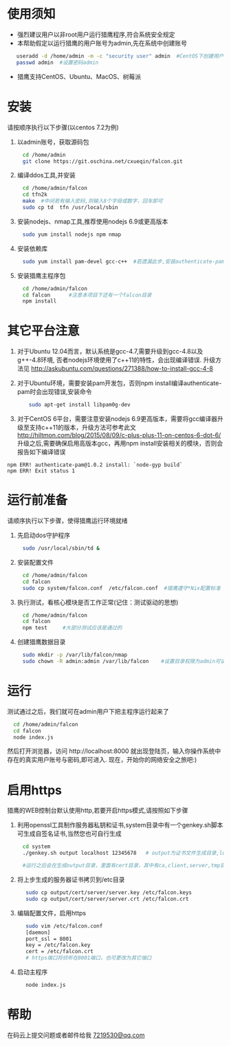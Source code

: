 使用须知
=======
  * 强烈建议用户以非root用户运行猎鹰程序,符合系统安全规定
  * 本帮助假定以运行猎鹰的用户账号为admin,先在系统中创建账号
  ```sh
     useradd -d /home/admin -m -c "security user" admin  #CentOS下创建用户     
     passwd admin  #设置密码admin     
  ```
  * 猎鹰支持CentOS、Ubuntu、MacOS、树莓派

安装
====================
  请按顺序执行以下步骤(以centos 7.2为例)
  1. 以admin账号，获取源码包
```sh
     cd /home/admin
     git clone https://git.oschina.net/cxueqin/falcon.git
```
  2. 编译ddos工具,并安装
```sh
     cd /home/admin/falcon
     cd tfn2k
     make  #中间若有输入密码,则输入8个字母或数字，回车即可
     sudo cp td  tfn /usr/local/sbin
```
  3. 安装nodejs、nmap工具,推荐使用nodejs 6.9或更高版本
```sh
     sudo yum install nodejs npm nmap
```
  4. 安装依赖库
```sh
     sudo yum install pam-devel gcc-c++  #若遗漏此步,安装authenticate-pam时会报头文件缺少错误
```
  5. 安装猎鹰主程序包
```sh
     cd /home/admin/falcon
     cd falcon      #注意本项目下还有一个falcon目录
     npm install    
```

其它平台注意
===========
  1. 对于Ubuntu 12.04而言，默认系统是gcc-4.7,需要升级到gcc-4.8以及g++-4.8环境, 否者nodejs环境使用了c++11的特性，会出现编译错误. 升级方法见
     http://askubuntu.com/questions/271388/how-to-install-gcc-4-8

  2. 对于Ubuntu环境，需要安装pam开发包，否则npm install编译authenticate-pam时会出现错误,安装命令
```sh
       sudo apt-get install libpam0g-dev
```
  3. 对于CentOS 6平台，需要注意安装nodejs 6.9更高版本，需要将gcc编译器升级至支持c++11的版本，升级方法可参考此文
      http://hiltmon.com/blog/2015/08/09/c-plus-plus-11-on-centos-6-dot-6/
    升级之后,需要确保启用高版本gcc，再用npm install安装相关的模块，否则会报告如下编译错误
```
npm ERR! authenticate-pam@1.0.2 install: `node-gyp build`
npm ERR! Exit status 1
```

运行前准备
=========
  请顺序执行以下步骤，使得猎鹰运行环境就绪
  1. 先启动dos守护程序
```sh
     sudo /usr/local/sbin/td &
```
  2. 安装配置文件
```sh
     cd /home/admin/falcon
     cd falcon
     sudo cp system/falcon.conf  /etc/falcon.conf  #猎鹰遵守*Nix配置标准
```
  3. 执行测试，看核心模块是否工作正常(记住：测试驱动的思想)
```sh
     cd /home/admin/falcon
     cd falcon
     npm test     #大部分测试应该是通过的
```
  4. 创建猎鹰数据目录
```sh
     sudo mkdir -p /var/lib/falcon/nmap
     sudo chown -R admin:admin /var/lib/falcon    #设置目录权限为admin可读写
```

运行
======
  测试通过之后，我们就可在admin用户下把主程序运行起来了
```sh
  cd /home/admin/falcon
  cd falcon
  node index.js
```
  然后打开浏览器，访问 http://localhost:8000 就出现登陆页，输入你操作系统中存在的真实用户账号与密码,即可进入. 现在，开始你的网络安全之旅吧:)

启用https
==========
  猎鹰的WEB控制台默认使用http,若要开启https模式,请按照如下步骤
  1. 利用openssl工具制作服务器私钥和证书,system目录中有一个genkey.sh脚本可生成自签名证书,当然您也可自行生成
```sh
     cd system
     ./genkey.sh output localhost 12345678   # output为证书文件生成目录,localhost为证书主机,12345678为CA私钥密码

     #运行之后会在生成output目录，里面有cert目录，其中有ca,client,server,tmp目录,服务器证书就在server目录
```
  2. 将上步生成的服务器证书拷贝到/etc目录
```sh
      sudo cp output/cert/server/server.key /etc/falcon.keys
      sudo cp output/cert/server/server.crt /etc/falcon.crt
```
  3. 编辑配置文件，启用https
```sh
      sudo vim /etc/falcon.conf
      [daemon]
      port_ssl = 8001
      key = /etc/falcon.key
      cert = /etc/falcon.crt
      # https端口将侦听在8001端口，也可更改为其它端口
```
  4. 启动主程序
```sh
      node index.js
```
帮助
=======
  在码云上提交问题或者邮件给我 7219530@qq.com
